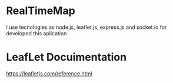 # RealTimeMap
I use tecnologies as node.js, leaflet.js, express.js and socket.io for developed this aplication
# LeafLet Docuimentation
https://leafletjs.com/reference.html
